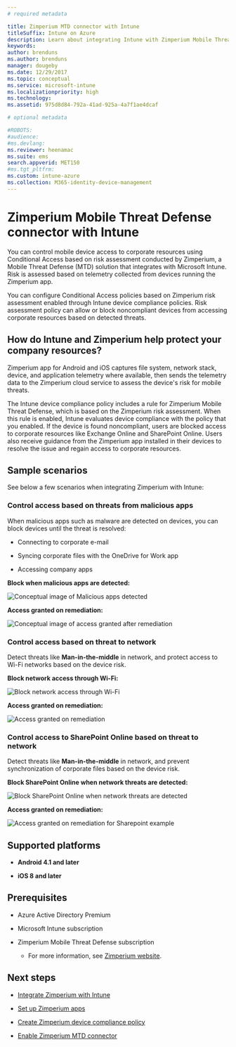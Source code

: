 ```yaml
---
# required metadata

title: Zimperium MTD connector with Intune
titleSuffix: Intune on Azure
description: Learn about integrating Intune with Zimperium Mobile Threat Defense to control mobile device access to your corporate resources.
keywords:
author: brenduns
ms.author: brenduns
manager: dougeby
ms.date: 12/29/2017
ms.topic: conceptual
ms.service: microsoft-intune
ms.localizationpriority: high
ms.technology:
ms.assetid: 975d8d84-792a-41ad-925a-4a7f1ae4dcaf

# optional metadata

#ROBOTS:
#audience:
#ms.devlang:
ms.reviewer: heenamac
ms.suite: ems
search.appverid: MET150
#ms.tgt_pltfrm:
ms.custom: intune-azure
ms.collection: M365-identity-device-management
---
```


# Zimperium Mobile Threat Defense connector with Intune

You can control mobile device access to corporate resources using Conditional Access based on risk assessment conducted by Zimperium, a Mobile Threat Defense (MTD) solution that integrates with Microsoft Intune. Risk is assessed based on telemetry collected from devices running the Zimperium app.

You can configure Conditional Access policies based on Zimperium risk assessment enabled through Intune device compliance policies. Risk assessment policy can allow or block noncompliant devices from accessing corporate resources based on detected threats.

## How do Intune and Zimperium help protect your company resources?

Zimperium app for Android and iOS captures file system, network stack, device, and application telemetry where available, then sends the telemetry data to the Zimperium cloud service to assess the device's risk for mobile threats.

The Intune device compliance policy includes a rule for Zimperium Mobile Threat Defense, which is based on the Zimperium risk assessment. When this rule is enabled, Intune evaluates device compliance with the policy that you enabled. If the device is found noncompliant, users are blocked access to corporate resources like Exchange Online and SharePoint Online. Users also receive guidance from the Zimperium app installed in their devices to resolve the issue and regain access to corporate resources.

## Sample scenarios

See below a few scenarios when integrating Zimperium with Intune:

### Control access based on threats from malicious apps

When malicious apps such as malware are detected on devices, you can block devices until the threat is resolved:

- Connecting to corporate e-mail

- Syncing corporate files with the OneDrive for Work app

- Accessing company apps

**Block when malicious apps are detected:**

![Conceptual image of Malicious apps detected](./media/Maliciousapps_blocked_Zimperium.png)

**Access granted on remediation:**

![Conceptual image of access granted after remediation](./media/maliciousapps_unblocked_Zimperium.png)

### Control access based on threat to network

Detect threats like **Man-in-the-middle** in network, and protect access to Wi-Fi networks based on the device risk.

**Block network access through Wi-Fi:**

![Block network access through Wi-Fi](./media/network_wifi_blocked_Zimperium.png)

**Access granted on remediation:**

![Access granted on remediation](./media/network_wifi_unblocked_Zimperium.png)

### Control access to SharePoint Online based on threat to network

Detect threats like **Man-in-the-middle** in network, and prevent synchronization of corporate files based on the device risk.

**Block SharePoint Online when network threats are detected:**

![Block SharePoint Online when network threats are detected](./media/network_spo_blocked_Zimperium.png)

**Access granted on remediation:**

![Access granted on remediation for Sharepoint example](./media/network_spo_unblocked_Zimperium.png)

## Supported platforms

- **Android 4.1 and later**

- **iOS 8 and later**

## Prerequisites

- Azure Active Directory Premium

- Microsoft Intune subscription

- Zimperium Mobile Threat Defense subscription

  - For more information, see [Zimperium website](https://www.zimperium.com/zips-mobile-ips).

## Next steps

- [Integrate Zimperium with Intune](zimperium-mtd-connector-integration.md)

- [Set up Zimperium apps](mtd-apps-ios-app-configuration-policy-add-assign.md)

- [Create Zimperium device compliance policy](mtd-device-compliance-policy-create.md)

- [Enable Zimperium MTD connector](mtd-connector-enable.md)

